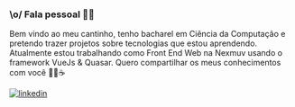 ### \o/ Fala pessoal 👋🏼
Bem vindo ao meu cantinho, tenho bacharel em Ciência da Computação e pretendo trazer projetos sobre tecnologias que estou aprendendo. Atualmente estou trabalhando como Front End Web na Nexmuv usando o framework VueJs & Quasar. 
Quero compartilhar os meus conhecimentos com você 🚀🖤☕

[![linkedin](https://user-images.githubusercontent.com/78084171/106610390-809f3b80-6545-11eb-9dab-774b2706be1e.png?style=flat-square&logo=Linkedin&link=https://www.linkedin.com/in/luan-godoy-483090161)](https://www.linkedin.com/in/luan-godoy-483090161)


<!--
**LuanVasco/luanvasco** is a ✨ _special_ ✨ repository because its `README.md` (this file) appears on your GitHub profile.

Here are some ideas to get you started:

- 🔭 I’m currently working on ...
- 🌱 I’m currently learning ...
- 👯 I’m looking to collaborate on ...
- 🤔 I’m looking for help with ...
- 💬 Ask me about ...
- 📫 How to reach me: ...
- 😄 Pronouns: ...
- ⚡ Fun fact: ...
-->
